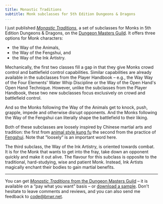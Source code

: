 ```yaml
---
title: Monastic Traditions
subtitle: Monk subclasses for 5th Edition Dungeons & Dragons
...
```


I just published [*Monastic Traditions*](http://www.dmsguild.com/product/231175/Monastic-Traditions-Monk-Subclasses), a set of subclasses for Monks in 5th Edition Dungeons & Dragons, on the [Dungeon Masters Guild](http://www.dmsguild.com/).
It offers three options for Monk characters:

- the Way of the Animals,
- the Way of the Fengshui, and
- the Way of the Ink Artistry.

Mechanically, the first two classes fill a gap in that they give Monks crowd control and battlefield control capabilities.
Similar capabilities are already available in the subclasses from the Player Handbook – e.g., the Way Way of the Four Elements' Water Whip Discipline or the Way of the Open Hand's Open Hand Technique.
However, unlike the subclasses from the Player Handbook, these two new subclasses focus exclusively on crowd and battlefield control.

And so the Monks following the Way of the Animals get to knock, push, grapple, impede and otherwise disrupt opponents.
And the Monks following the Way of the Fengshui can literally shape the battlefield to their liking.

Both of these subclasses are loosely inspired by Chinese martial arts and tradition: the first from [animal style kung fu](https://en.wikipedia.org/wiki/Five_Animals) the second from the practice of [Fengshui](https://en.wikipedia.org/wiki/Fengshui).
Note that “loosely” is an important word here.

The third subclass, the Way of the Ink Artistry, is oriented towards combat.
It is for the Monk that wants to get into the fray, take down an opponent quickly and make it out alive.
The flavour for this subclass is opposite to the traditional, hard-studying, wise and patient Monk.
Instead, Ink Artists magically enchant their bodies to gain martial benefits.

-------------------------------------------------------------------------------

You can get [*Monastic Traditions* from the Dungeon Masters Guild](http://www.dmsguild.com/product/231175/Monastic-Traditions-Monk-Subclasses) – it is available on a “pay what you want” basis – or [download a sample](/games/monastic-traditions/monk-subclasses-sample.pdf).
Don't hesitate to leave comments and reviews, and you can also send me feedback to <code@bnwr.net>.

